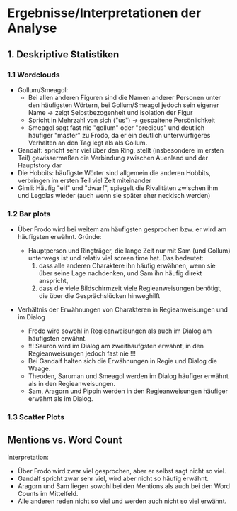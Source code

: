 # Ergebnisse/Interpretationen der Analyse

## 1. Deskriptive Statistiken

### 1.1 Wordclouds

* Gollum/Smeagol:
    * Bei allen anderen Figuren sind die Namen anderer Personen unter den häufigsten Wörtern, bei Gollum/Smeagol jedoch sein eigener Name -> zeigt Selbstbezogenheit und Isolation der Figur
    * Spricht in Mehrzahl von sich ("us") -> gespaltene Persönlichkeit
    * Smeagol sagt fast nie "gollum" oder "precious" und deutlich häufiger "master" zu Frodo, da er ein deutlich unterwürfigeres Verhalten an den Tag legt als als Gollum.
* Gandalf: spricht sehr viel über den Ring, stellt (insbesondere im ersten Teil) gewissermaßen die Verbindung zwischen Auenland und der Hauptstory dar
* Die Hobbits: häufigste Wörter sind allgemein die anderen Hobbits, verbringen im ersten Teil viel Zeit miteinander
* Gimli: Häufig "elf" und "dwarf", spiegelt die Rivalitäten zwischen ihm und Legolas wieder (auch wenn sie später eher neckisch werden)

### 1.2 Bar plots

* Über Frodo wird bei weitem am häufigsten gesprochen bzw. er wird am häufigsten erwähnt. Gründe:
    * Hauptperson und Ringträger, die lange Zeit nur mit Sam (und Gollum) unterwegs ist und relativ viel screen time hat. Das bedeutet:
         1. dass alle anderen Charaktere ihn häufig erwähnen, wenn sie über seine Lage nachdenken, und Sam ihn häufig direkt anspricht, 
         2. dass die viele Bildschirmzeit viele Regieanweisungen benötigt, die über die Gesprächslücken hinweghilft

*  Verhältnis der Erwähnungen von Charakteren in Regieanweisungen und im Dialog
    * Frodo wird sowohl in Regieanweisungen als auch im Dialog am häufigsten erwähnt.
    * !!! Sauron wird im Dialog am zweithäufgsten erwähnt, in den Regieanweisungen jedoch fast nie !!!
    * Bei Gandalf halten sich die Erwähnungen in Regie und Dialog die Waage.
    * Theoden, Saruman und Smeagol werden im Dialog häufiger erwähnt als in den Regieanweisungen.
    * Sam, Aragorn und Pippin werden in den Regieanweisungen häufiger erwähnt als im Dialog.

### 1.3 Scatter Plots
## Mentions vs. Word Count
Interpretation:
* Über Frodo wird zwar viel gesprochen, aber er selbst sagt nicht so viel.
* Gandalf spricht zwar sehr viel, wird aber nicht so häufig erwähnt.
* Aragorn und Sam liegen sowohl bei den Mentions als auch bei den Word Counts im Mittelfeld.
* Alle anderen reden nicht so viel und werden auch nicht so viel erwähnt.
